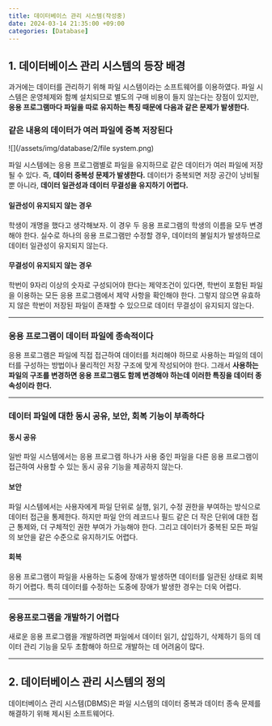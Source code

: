 ```yaml
---
title: 데이터베이스 관리 시스템(작성중)
date: 2024-03-14 21:35:00 +09:00
categories: [Database]
---
```


## 1. **데이터베이스 관리 시스템의 등장 배경**
과거에는 데이터를 관리하기 위해 파일 시스템이라는 소프트웨어를 이용하였다. 파일 시스템은 운영체제와 함꼐 설치되므로 별도의 구매 비용이 들지 않는다는 장점이 있지만, **응용 프로그램마다 파일을 따로 유지하는 특징 때문에 다음과 같은 문제가 발생한다.**

### **같은 내용의 데이터가 여러 파일에 중복 저장된다**
![](/assets/img/database/2/file system.png)

파일 시스템에는 응용 프로그램별로 파일을 유지하므로 같은 데이터가 여러 파일에 저장될 수 있다. 즉, **데이터 중복성 문제가 발생한다.** 데이터가 중복되면 저장 공간이 낭비될 뿐 아니라, **데이터 일관성과 데이터 무결성을 유지하기 어렵다.**

#### **일관성이 유지되지 않는 경우**
학생이 개명을 했다고 생각해보자. 이 경우 두 응용 프로그램의 학생의 이름을 모두 변경해야 한다. 실수로 하나의 응용 프로그램만 수정할 경우, 데이터의 불일치가 발생하므로 데이터 일관성이 유지되지 않는다.

#### **무결성이 유지되지 않는 경우**
학번이 9자리 이상의 숫자로 구성되어야 한다는 제약조건이 있다면, 학번이 포함된 파일을 이용하는 모든 응용 프로그램에서 제약 사항을 확인해야 한다. 그렇지 않으면 유효하지 않은 학번이 저장된 파일이 존재할 수 있으므로 데이터 무결성이 유지되지 않는다.

---

### **응용 프로그램이 데이터 파일에 종속적이다**
응용 프로그램은 파일에 직접 접근하여 데이터를 처리해야 하므로 사용하는 파일의 데이터를 구성하는 방법이나 물리적인 저장 구조에 맞게 작성되어야 한다. 그래서 **사용하는 파일의 구조를 변경하면 응용 프로그램도 함께 변경해야 하는데 이러한 특징을 데이터 종속성이라 한다.**

---

### **데이터 파일에 대한 동시 공유, 보안, 회복 기능이 부족하다**

#### **동시 공유**
일반 파일 시스템에서는 응용 프로그램 하나가 사용 중인 파일을 다른 응용 프로그램이 접근하여 사용할 수 있는 동시 공유 기능을 제공하지 않는다.

#### **보안**
파일 시스템에서는 사용자에게 파일 단위로 실행, 읽기, 수정 권한을 부여하는 방식으로 데이터 접근을 통제한다. 하지만 파일 안의 레코드나 필드 같은 더 작은 단위에 대한 접근 통제와, 더 구체적인 권한 부여가 가능해야 한다. 그리고 데이터가 중복된 모든 파일의 보안을 같은 수준으로 유지하기도 어렵다.

#### **회복**
응용 프로그램이 파일을 사용하는 도중에 장애가 발생하면 데이터를 일관된 상태로 회복하기 어렵다. 특히 데이터를 수정하는 도중에 장애가 발생한 경우는 더욱 어렵다.

---

### **응용프로그램을 개발하기 어렵다**
새로운 응용 프로그램을 개발하려면 파일에서 데이터 읽기, 삽입하기, 삭제하기 등의 데이터 관리 기능을 모두 초함해야 하므로 개발하는 데 어려움이 많다.

---

## 2. **데이터베이스 관리 시스템의 정의**
데이터베이스 관리 시스템(DBMS)은 파일 시스템의 데이터 중복과 데이터 종속 문제를 해결하기 위해 제시된 소프트웨어다.